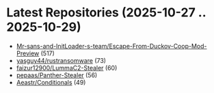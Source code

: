 # Latest Repositories (2025-10-27 .. 2025-10-29)

- [Mr-sans-and-InitLoader-s-team/Escape-From-Duckov-Coop-Mod-Preview](https://github.com/Mr-sans-and-InitLoader-s-team/Escape-From-Duckov-Coop-Mod-Preview) (517)
- [yasguy44/rustransomware](https://github.com/yasguy44/rustransomware) (73)
- [faizur12900/LummaC2-Stealer](https://github.com/faizur12900/LummaC2-Stealer) (60)
- [pepaas/Panther-Stealer](https://github.com/pepaas/Panther-Stealer) (56)
- [Aeastr/Conditionals](https://github.com/Aeastr/Conditionals) (49)
